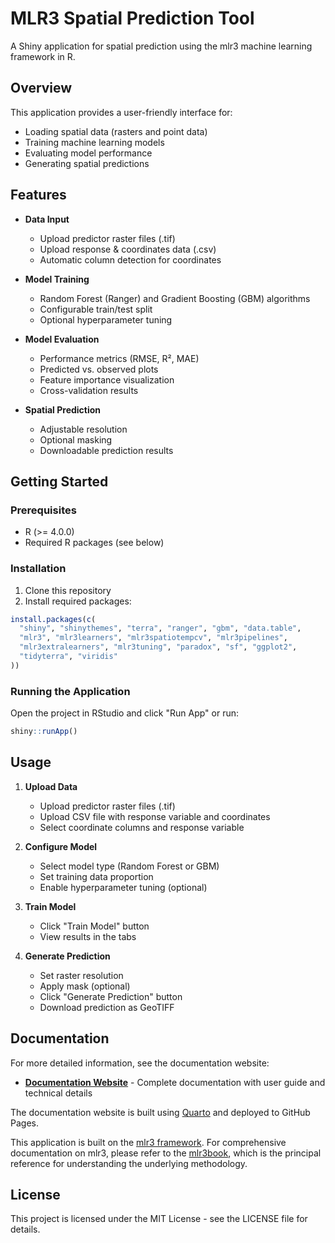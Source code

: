 # MLR3 Spatial Prediction Tool

A Shiny application for spatial prediction using the mlr3 machine learning framework in R.

## Overview

This application provides a user-friendly interface for:

- Loading spatial data (rasters and point data)
- Training machine learning models
- Evaluating model performance
- Generating spatial predictions

## Features

- **Data Input**

  - Upload predictor raster files (.tif)
  - Upload response & coordinates data (.csv)
  - Automatic column detection for coordinates
- **Model Training**

  - Random Forest (Ranger) and Gradient Boosting (GBM) algorithms
  - Configurable train/test split
  - Optional hyperparameter tuning
- **Model Evaluation**

  - Performance metrics (RMSE, R², MAE)
  - Predicted vs. observed plots
  - Feature importance visualization
  - Cross-validation results
- **Spatial Prediction**

  - Adjustable resolution
  - Optional masking
  - Downloadable prediction results

## Getting Started

### Prerequisites

- R (>= 4.0.0)
- Required R packages (see below)

### Installation

1. Clone this repository
2. Install required packages:

```r
install.packages(c(
  "shiny", "shinythemes", "terra", "ranger", "gbm", "data.table",
  "mlr3", "mlr3learners", "mlr3spatiotempcv", "mlr3pipelines",
  "mlr3extralearners", "mlr3tuning", "paradox", "sf", "ggplot2",
  "tidyterra", "viridis"
))
```

### Running the Application

Open the project in RStudio and click "Run App" or run:

```r
shiny::runApp()
```

## Usage

1. **Upload Data**

   - Upload predictor raster files (.tif)
   - Upload CSV file with response variable and coordinates
   - Select coordinate columns and response variable
2. **Configure Model**

   - Select model type (Random Forest or GBM)
   - Set training data proportion
   - Enable hyperparameter tuning (optional)
3. **Train Model**

   - Click "Train Model" button
   - View results in the tabs
4. **Generate Prediction**

   - Set raster resolution
   - Apply mask (optional)
   - Click "Generate Prediction" button
   - Download prediction as GeoTIFF

## Documentation

For more detailed information, see the documentation website:

- **[Documentation Website](https://ccarbajal16.github.io/mlr3_inia/)** - Complete documentation with user guide and technical details

The documentation website is built using [Quarto](https://quarto.org/) and deployed to GitHub Pages.

This application is built on the [mlr3 framework](https://mlr3.mlr-org.com/). For comprehensive documentation on mlr3, please refer to the [mlr3book](https://mlr3book.mlr-org.com/), which is the principal reference for understanding the underlying methodology.

## License

This project is licensed under the MIT License - see the LICENSE file for details.


